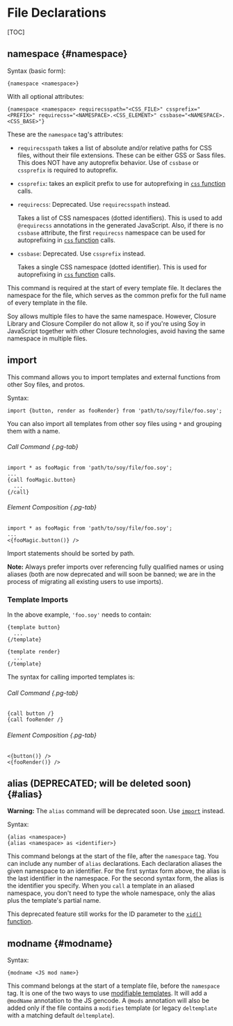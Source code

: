 # File Declarations

[TOC]

## namespace {#namespace}

Syntax (basic form):

```soy
{namespace <namespace>}
```

With all optional attributes:

```soy
{namespace <namespace> requirecsspath="<CSS_FILE>" cssprefix="<PREFIX>" requirecss="<NAMESPACE>.<CSS_ELEMENT>" cssbase="<NAMESPACE>.<CSS_BASE>"}
```

These are the `namespace` tag's attributes:

*   `requirecsspath` takes a list of absolute and/or relative paths for CSS
    files, without their file extensions. These can be either GSS or Sass files.
    This does NOT have any autoprefix behavior. Use of `cssbase` or `cssprefix`
    is required to autoprefix.

*   `cssprefix`: takes an explicit prefix to use for autoprefixing in
    [`css` function](functions.md#css) calls.

*   `requirecss`: Deprecated. Use `requirecsspath` instead.

    Takes a list of CSS namespaces (dotted identifiers). This is used to add
    `@requirecss` annotations in the generated JavaScript. Also, if there is no
    `cssbase` attribute, the first `requirecss` namespace can be used for
    autoprefixing in [`css` function](functions.md#css) calls.

*   `cssbase`: Deprecated. Use `cssprefix` instead.

    Takes a single CSS namespace (dotted identifier). This is used for
    autoprefixing in [`css` function](functions.md#css) calls.

This command is required at the start of every template file. It declares the
namespace for the file, which serves as the common prefix for the full name of
every template in the file.

Soy allows multiple files to have the same namespace. However, Closure Library
and Closure Compiler do not allow it, so if you're using Soy in JavaScript
together with other Closure technologies, avoid having the same namespace in
multiple files.

## import

This command allows you to import templates and external functions from other
Soy files, and protos.

Syntax:

```soy
import {button, render as fooRender} from 'path/to/soy/file/foo.soy';
```

You can also import all templates from other soy files using `*` and grouping
them with a name.

<section class="polyglot">

###### Call Command {.pg-tab}

```soy
import * as fooMagic from 'path/to/soy/file/foo.soy';
...
{call fooMagic.button}
  ...
{/call}
```

###### Element Composition {.pg-tab}

```soy
import * as fooMagic from 'path/to/soy/file/foo.soy';
...
<{fooMagic.button()} />
```

</section>

Import statements should be sorted by path.

**Note:** Always prefer imports over referencing fully qualified names or using
aliases (both are now deprecated and will soon be banned; we are in the process
of migrating all existing users to use imports).

### Template Imports

In the above example, `'foo.soy'` needs to contain:

```soy
{template button}
  ...
{/template}

{template render}
  ...
{/template}
```

The syntax for calling imported templates is:

<section class="polyglot">

###### Call Command {.pg-tab}

```soy
{call button /}
{call fooRender /}
```

###### Element Composition {.pg-tab}

```soy
<{button()} />
<{fooRender()} />
```

</section>

## alias (DEPRECATED; will be deleted soon) {#alias}

**Warning:** The `alias` command will be deprecated soon. Use
[`import`](#import) instead.

Syntax:

```soy
{alias <namespace>}
{alias <namespace> as <identifier>}
```

This command belongs at the start of the file, after the `namespace` tag. You
can include any number of `alias` declarations. Each declaration aliases the
given namespace to an identifier. For the first syntax form above, the alias is
the last identifier in the namespace. For the second syntax form, the alias is
the identifier you specify. When you `call` a template in an aliased namespace,
you don't need to type the whole namespace, only the alias plus the template's
partial name.

This deprecated feature still works for the ID parameter to the
[`xid()` function](functions.md#xid).

## modname {#modname}

Syntax:

```soy
{modname <JS mod name>}
```

This command belongs at the start of a template file, before the `namespace`
tag. It is one of the two ways to use
[modifiable templates](http://go/soy/reference/modifiable-templates). It will
add a `@modName` annotation to the JS gencode. A `@mods` annotation will also be
added only if the file contains a `modifies` template (or legacy `deltemplate`
with a matching default `deltemplate`).
